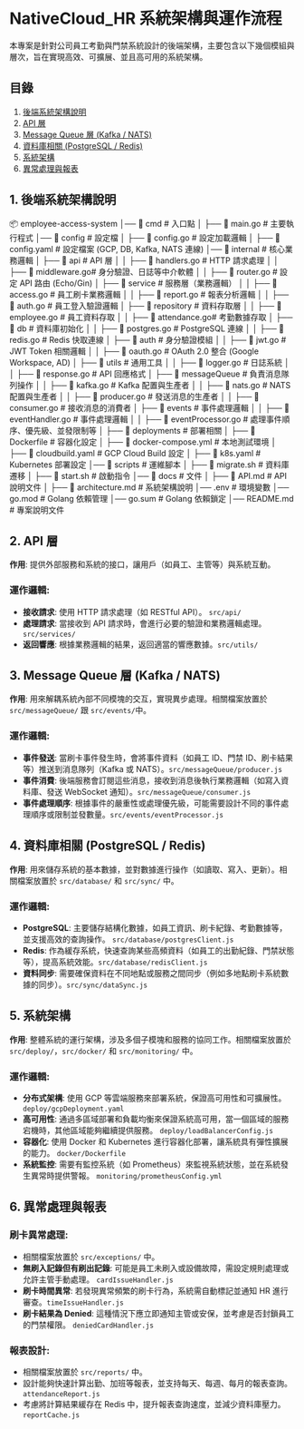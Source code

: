 # NativeCloud_HR 系統架構與運作流程

本專案是針對公司員工考勤與門禁系統設計的後端架構，主要包含以下幾個模組與層次，旨在實現高效、可擴展、並且高可用的系統架構。

## 目錄

1. [後端系統架構說明](#後端系統架構說明)
2. [API 層](#api-層)
3. [Message Queue 層 (Kafka / NATS)](#message-queue-層-kafka--nats)
4. [資料庫相關 (PostgreSQL / Redis)](#資料庫相關-postgresql--redis)
5. [系統架構](#系統架構)
6. [異常處理與報表](#異常處理與報表)

## 1. 後端系統架構說明

📦 employee-access-system
│── 📂 cmd                  # 入口點
│   ├── 📝 main.go          # 主要執行程式
│── 📂 config               # 設定檔
│   ├── 📝 config.go        # 設定加載邏輯
│   ├── 📝 config.yaml      # 設定檔案 (GCP, DB, Kafka, NATS 連線)
│── 📂 internal             # 核心業務邏輯
│   ├── 📂 api              # API 層
│   │   ├── 📝 handlers.go  # HTTP 請求處理
│   │   ├── 📝 middleware.go# 身分驗證、日誌等中介軟體
│   │   ├── 📝 router.go    # 設定 API 路由 (Echo/Gin)
│   ├── 📂 service          # 服務層（業務邏輯）
│   │   ├── 📝 access.go    # 員工刷卡業務邏輯
│   │   ├── 📝 report.go    # 報表分析邏輯
│   │   ├── 📝 auth.go      # 員工登入驗證邏輯
│   ├── 📂 repository       # 資料存取層
│   │   ├── 📝 employee.go  # 員工資料存取
│   │   ├── 📝 attendance.go# 考勤數據存取
│   ├── 📂 db               # 資料庫初始化
│   │   ├── 📝 postgres.go  # PostgreSQL 連線
│   │   ├── 📝 redis.go     # Redis 快取連線
│   ├── 📂 auth             # 身分驗證模組
│   │   ├── 📝 jwt.go       # JWT Token 相關邏輯
│   │   ├── 📝 oauth.go     # OAuth 2.0 整合 (Google Workspace, AD)
│   ├── 📂 utils            # 通用工具
│   │   ├── 📝 logger.go    # 日誌系統
│   │   ├── 📝 response.go  # API 回應格式
│   ├── 📂 messageQueue     # 負責消息隊列操作
│   │   ├── 📝 kafka.go     # Kafka 配置與生產者
│   │   ├── 📝 nats.go      # NATS 配置與生產者
│   │   ├── 📝 producer.go  # 發送消息的生產者
│   │   ├── 📝 consumer.go  # 接收消息的消費者
│   ├── 📂 events           # 事件處理邏輯
│   │   ├── 📝 eventHandler.go # 事件處理邏輯
│   │   ├── 📝 eventProcessor.go # 處理事件順序、優先級、並發限制等
│   ├── 📂 deployments      # 部署相關
│   ├── 📝 Dockerfile       # 容器化設定
│   ├── 📝 docker-compose.yml # 本地測試環境
│   ├── 📝 cloudbuild.yaml  # GCP Cloud Build 設定
│   ├── 📝 k8s.yaml         # Kubernetes 部署設定
│── 📂 scripts              # 運維腳本
│   ├── 📝 migrate.sh       # 資料庫遷移
│   ├── 📝 start.sh         # 啟動指令
│── 📂 docs                 # 文件
│   ├── 📝 API.md           # API 說明文件
│   ├── 📝 architecture.md  # 系統架構說明
│── .env                    # 環境變數
│── go.mod                  # Golang 依賴管理
│── go.sum                  # Golang 依賴鎖定
│── README.md               # 專案說明文件


## 2. API 層
**作用**: 提供外部服務和系統的接口，讓用戶（如員工、主管等）與系統互動。

### 運作邏輯:
- **接收請求**: 使用 HTTP 請求處理（如 RESTful API）。 `src/api/`
- **處理請求**: 當接收到 API 請求時，會進行必要的驗證和業務邏輯處理。`src/services/`
- **返回響應**: 根據業務邏輯的結果，返回適當的響應數據。`src/utils/`

## 3. Message Queue 層 (Kafka / NATS)
**作用**: 用來解耦系統內部不同模塊的交互，實現異步處理。相關檔案放置於 `src/messageQueue/` 跟 `src/events/`中。

### 運作邏輯:
- **事件發送**: 當刷卡事件發生時，會將事件資料（如員工 ID、門禁 ID、刷卡結果等）推送到消息隊列（Kafka 或 NATS）。`src/messageQueue/producer.js`
- **事件消費**: 後端服務會訂閱這些消息，接收到消息後執行業務邏輯（如寫入資料庫、發送 WebSocket 通知）。`src/messageQueue/consumer.js`
- **事件處理順序**: 根據事件的嚴重性或處理優先級，可能需要設計不同的事件處理順序或限制並發數量。`src/events/eventProcessor.js`

## 4. 資料庫相關 (PostgreSQL / Redis)
**作用**: 用來儲存系統的基本數據，並對數據進行操作（如讀取、寫入、更新）。相關檔案放置於 `src/database/` 和 `src/sync/` 中。

### 運作邏輯:
- **PostgreSQL**: 主要儲存結構化數據，如員工資訊、刷卡紀錄、考勤數據等，並支援高效的查詢操作。 `src/database/postgresClient.js`
- **Redis**: 作為緩存系統，快速查詢某些高頻資料（如員工的出勤紀錄、門禁狀態等），提高系統效能。`src/database/redisClient.js`
- **資料同步**: 需要確保資料在不同地點或服務之間同步（例如多地點刷卡系統數據的同步）。`src/sync/dataSync.js`

## 5. 系統架構
**作用**: 整體系統的運行架構，涉及多個子模塊和服務的協同工作。相關檔案放置於 `src/deploy/`，`src/docker/` 和 `src/monitoring/` 中。

### 運作邏輯:
- **分布式架構**: 使用 GCP 等雲端服務來部署系統，保證高可用性和可擴展性。`deploy/gcpDeployment.yaml`
- **高可用性**: 通過多區域部署和負載均衡來保證系統高可用，當一個區域的服務宕機時，其他區域能夠繼續提供服務。 `deploy/loadBalancerConfig.js`
- **容器化**: 使用 Docker 和 Kubernetes 進行容器化部署，讓系統具有彈性擴展的能力。 `docker/Dockerfile`
- **系統監控**: 需要有監控系統（如 Prometheus）來監視系統狀態，並在系統發生異常時提供警報。 `monitoring/prometheusConfig.yml`

## 6. 異常處理與報表
### 刷卡異常處理:

- 相關檔案放置於 `src/exceptions/` 中。
- **無刷入記錄但有刷出記錄**: 可能是員工未刷入或設備故障，需設定規則處理或允許主管手動處理。 `cardIssueHandler.js`
- **刷卡時間異常**: 若發現異常頻繁的刷卡行為，系統需自動標記並通知 HR 進行審查。`timeIssueHandler.js`
- **刷卡結果為 Denied**: 這種情況下應立即通知主管或安保，並考慮是否封鎖員工的門禁權限。 `deniedCardHandler.js`

### 報表設計:
- 相關檔案放置於 `src/reports/` 中。
- 設計能夠快速計算出勤、加班等報表，並支持每天、每週、每月的報表查詢。`attendanceReport.js`
- 考慮將計算結果緩存在 Redis 中，提升報表查詢速度，並減少資料庫壓力。 `reportCache.js`
